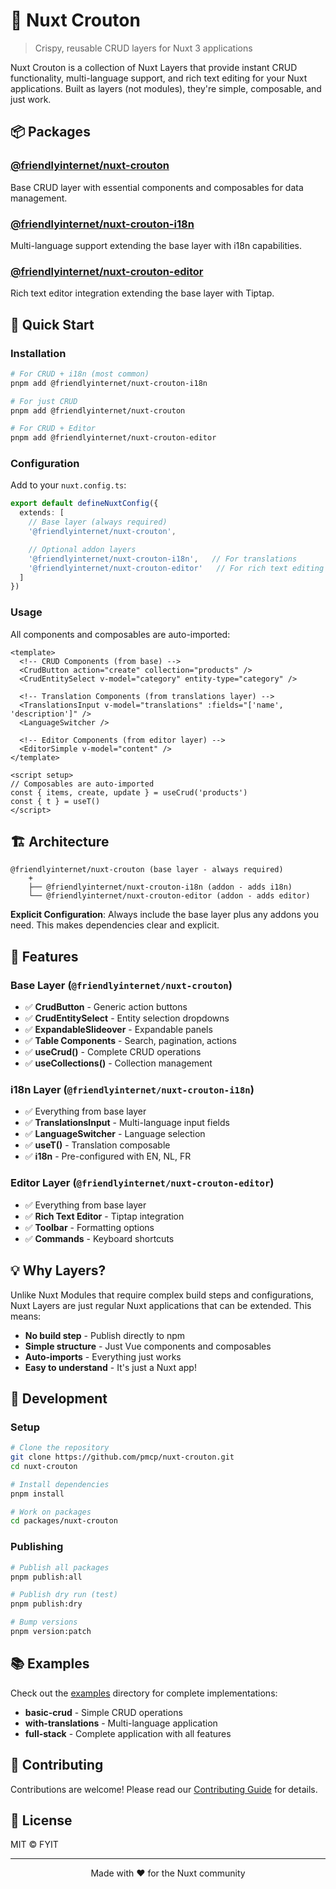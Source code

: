# 🥖 Nuxt Crouton

> Crispy, reusable CRUD layers for Nuxt 3 applications

Nuxt Crouton is a collection of Nuxt Layers that provide instant CRUD functionality, multi-language support, and rich text editing for your Nuxt applications. Built as layers (not modules), they're simple, composable, and just work.

## 📦 Packages

### [@friendlyinternet/nuxt-crouton](./packages/nuxt-crouton)
Base CRUD layer with essential components and composables for data management.

### [@friendlyinternet/nuxt-crouton-i18n](./packages/nuxt-crouton-i18n)
Multi-language support extending the base layer with i18n capabilities.

### [@friendlyinternet/nuxt-crouton-editor](./packages/nuxt-crouton-editor)
Rich text editor integration extending the base layer with Tiptap.

## 🚀 Quick Start

### Installation

```bash
# For CRUD + i18n (most common)
pnpm add @friendlyinternet/nuxt-crouton-i18n

# For just CRUD
pnpm add @friendlyinternet/nuxt-crouton

# For CRUD + Editor
pnpm add @friendlyinternet/nuxt-crouton-editor
```

### Configuration

Add to your `nuxt.config.ts`:

```typescript
export default defineNuxtConfig({
  extends: [
    // Base layer (always required)
    '@friendlyinternet/nuxt-crouton',

    // Optional addon layers
    '@friendlyinternet/nuxt-crouton-i18n',   // For translations
    '@friendlyinternet/nuxt-crouton-editor'   // For rich text editing
  ]
})
```

### Usage

All components and composables are auto-imported:

```vue
<template>
  <!-- CRUD Components (from base) -->
  <CrudButton action="create" collection="products" />
  <CrudEntitySelect v-model="category" entity-type="category" />

  <!-- Translation Components (from translations layer) -->
  <TranslationsInput v-model="translations" :fields="['name', 'description']" />
  <LanguageSwitcher />

  <!-- Editor Components (from editor layer) -->
  <EditorSimple v-model="content" />
</template>

<script setup>
// Composables are auto-imported
const { items, create, update } = useCrud('products')
const { t } = useT()
</script>
```

## 🏗️ Architecture

```
@friendlyinternet/nuxt-crouton (base layer - always required)
    +
    ├── @friendlyinternet/nuxt-crouton-i18n (addon - adds i18n)
    └── @friendlyinternet/nuxt-crouton-editor (addon - adds editor)
```

**Explicit Configuration**: Always include the base layer plus any addons you need. This makes dependencies clear and explicit.

## 🎯 Features

### Base Layer (`@friendlyinternet/nuxt-crouton`)
- ✅ **CrudButton** - Generic action buttons
- ✅ **CrudEntitySelect** - Entity selection dropdowns
- ✅ **ExpandableSlideover** - Expandable panels
- ✅ **Table Components** - Search, pagination, actions
- ✅ **useCrud()** - Complete CRUD operations
- ✅ **useCollections()** - Collection management

### i18n Layer (`@friendlyinternet/nuxt-crouton-i18n`)
- ✅ Everything from base layer
- ✅ **TranslationsInput** - Multi-language input fields
- ✅ **LanguageSwitcher** - Language selection
- ✅ **useT()** - Translation composable
- ✅ **i18n** - Pre-configured with EN, NL, FR

### Editor Layer (`@friendlyinternet/nuxt-crouton-editor`)
- ✅ Everything from base layer
- ✅ **Rich Text Editor** - Tiptap integration
- ✅ **Toolbar** - Formatting options
- ✅ **Commands** - Keyboard shortcuts

## 💡 Why Layers?

Unlike Nuxt Modules that require complex build steps and configurations, Nuxt Layers are just regular Nuxt applications that can be extended. This means:

- **No build step** - Publish directly to npm
- **Simple structure** - Just Vue components and composables
- **Auto-imports** - Everything just works
- **Easy to understand** - It's just a Nuxt app!

## 🔧 Development

### Setup

```bash
# Clone the repository
git clone https://github.com/pmcp/nuxt-crouton.git
cd nuxt-crouton

# Install dependencies
pnpm install

# Work on packages
cd packages/nuxt-crouton
```

### Publishing

```bash
# Publish all packages
pnpm publish:all

# Publish dry run (test)
pnpm publish:dry

# Bump versions
pnpm version:patch
```

## 📚 Examples

Check out the [examples](./examples) directory for complete implementations:

- **basic-crud** - Simple CRUD operations
- **with-translations** - Multi-language application
- **full-stack** - Complete application with all features

## 🤝 Contributing

Contributions are welcome! Please read our [Contributing Guide](./CONTRIBUTING.md) for details.

## 📄 License

MIT © FYIT

---

<p align="center">
  Made with ❤️ for the Nuxt community
</p>